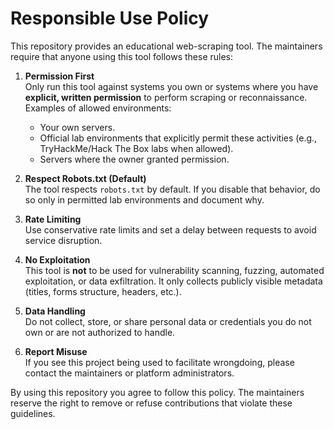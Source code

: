 # Responsible Use Policy

This repository provides an educational web-scraping tool. The maintainers require that anyone using this tool follows these rules:

1. **Permission First**  
   Only run this tool against systems you own or systems where you have **explicit, written permission** to perform scraping or reconnaissance. Examples of allowed environments:
   - Your own servers.
   - Official lab environments that explicitly permit these activities (e.g., TryHackMe/Hack The Box labs when allowed).
   - Servers where the owner granted permission.

2. **Respect Robots.txt (Default)**  
   The tool respects `robots.txt` by default. If you disable that behavior, do so only in permitted lab environments and document why.

3. **Rate Limiting**  
   Use conservative rate limits and set a delay between requests to avoid service disruption.

4. **No Exploitation**  
   This tool is **not** to be used for vulnerability scanning, fuzzing, automated exploitation, or data exfiltration. It only collects publicly visible metadata (titles, forms structure, headers, etc.).

5. **Data Handling**  
   Do not collect, store, or share personal data or credentials you do not own or are not authorized to handle.

6. **Report Misuse**  
   If you see this project being used to facilitate wrongdoing, please contact the maintainers or platform administrators.

By using this repository you agree to follow this policy. The maintainers reserve the right to remove or refuse contributions that violate these guidelines.
